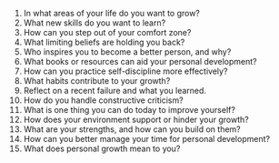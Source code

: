 1. In what areas of your life do you want to grow?
2. What new skills do you want to learn?
3. How can you step out of your comfort zone?
4. What limiting beliefs are holding you back?
5. Who inspires you to become a better person, and why?
6. What books or resources can aid your personal development?
7. How can you practice self-discipline more effectively?
8. What habits contribute to your growth?
9. Reflect on a recent failure and what you learned.
10. How do you handle constructive criticism?
11. What is one thing you can do today to improve yourself?
12. How does your environment support or hinder your growth?
13. What are your strengths, and how can you build on them?
14. How can you better manage your time for personal development?
15. What does personal growth mean to you?